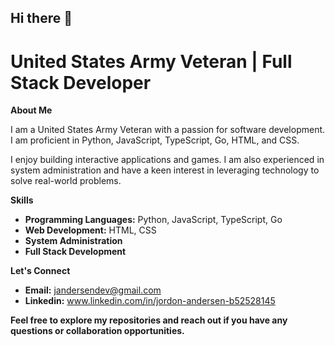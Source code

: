 ## Hi there 👋

<!--
**JordonAndersen/JordonAndersen** is a ✨ _special_ ✨ repository because its `README.md` (this file) appears on your GitHub profile.

Here are some ideas to get you started:

- 🔭 I’m currently working on ...
- 🌱 I’m currently learning ...
- 👯 I’m looking to collaborate on ...
- 🤔 I’m looking for help with ...
- 💬 Ask me about ...
- 📫 How to reach me: ...
- 😄 Pronouns: ...
- ⚡ Fun fact: ...
-->


# **United States Army Veteran | Full Stack Developer**

**About Me**

I am a United States Army Veteran with a passion for software development. I am proficient in Python, JavaScript, TypeScript, Go, HTML, and CSS.

I enjoy building interactive applications and games. I am also experienced in system administration and have a keen interest in leveraging technology to solve real-world problems. 

**Skills**

* **Programming Languages:** Python, JavaScript, TypeScript, Go
* **Web Development:** HTML, CSS
* **System Administration**
* **Full Stack Development**

**Let's Connect**

 * **Email:** jandersendev@gmail.com
* **Linkedin:** www.linkedin.com/in/jordon-andersen-b52528145

**Feel free to explore my repositories and reach out if you have any questions or collaboration opportunities.**
